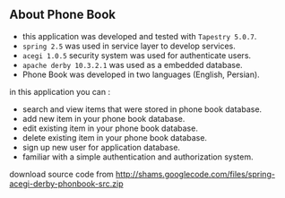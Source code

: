 ## About Phone Book ##
  * this application was developed and tested with `Tapestry 5.0.7`.
  * `spring 2.5` was used in service layer to develop services.
  * `acegi 1.0.5` security system was used for authenticate users.
  * `apache derby 10.3.2.1` was used as a embedded database.
  * Phone Book was developed in two languages (English, Persian).

in this application you can :
  * search and view items that were stored in phone book database.
  * add new item in your phone book database.
  * edit existing item in your phone book database.
  * delete existing item in your phone book database.
  * sign up new user for application database.
  * familiar with a simple authentication and authorization system.

download source code from http://shams.googlecode.com/files/spring-acegi-derby-phonbook-src.zip
